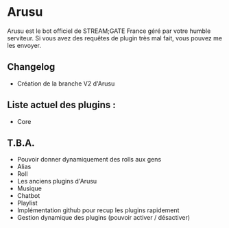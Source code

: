 # Arusu
Arusu est le bot officiel de STREAM;GATE France géré par votre humble serviteur.
Si vous avez des requêtes de plugin très mal fait, vous pouvez me les envoyer.

## Changelog
- Création de la branche V2 d'Arusu

## Liste actuel des plugins :
- Core

## T.B.A.

- Pouvoir donner dynamiquement des rolls aux gens
- Alias
- Roll
- Les anciens plugins d'Arusu
- Musique
- Chatbot
- Playlist
- Implémentation github pour recup les plugins rapidement
- Gestion dynamique des plugins (pouvoir activer / désactiver)
